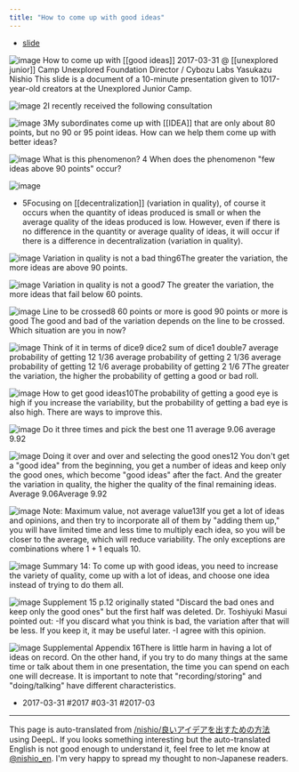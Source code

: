 ```yaml
---
title: "How to come up with good ideas"
---
```


- [slide](https://www.slideshare.net/nishio/ss-74084313)

![image](https://gyazo.com/e9b8a028af170659507c6fb7e0496083/thumb/1000)
How to come up with [[good ideas]] 2017-03-31 @ [[unexplored junior]] Camp Unexplored Foundation Director / Cybozu Labs Yasukazu Nishio This slide is a document of a 10-minute presentation given to 1017-year-old creators at the Unexplored Junior Camp.

![image](https://gyazo.com/1a9e80c72e651dd0884dda3add7cbb59/thumb/1000)
2I recently received the following consultation

![image](https://gyazo.com/31f8c00596f9ea10180d1f89783289ca/thumb/1000)
3My subordinates come up with [[IDEA]] that are only about 80 points, but no 90 or 95 point ideas. How can we help them come up with better ideas?

![image](https://gyazo.com/6ff7742a29ae053de02202a5ec65b7be/thumb/1000)
What is this phenomenon? 4 When does the phenomenon "few ideas above 90 points" occur?

![image](https://gyazo.com/fc68136e637e091057b84619c2548a34/thumb/1000)
- 5Focusing on [[decentralization]] (variation in quality), of course it occurs when the quantity of ideas produced is small or when the average quality of the ideas produced is low. However, even if there is no difference in the quantity or average quality of ideas, it will occur if there is a difference in decentralization (variation in quality).

![image](https://gyazo.com/857278889938cb6f1953b2a71e777362/thumb/1000)
Variation in quality is not a bad thing6The greater the variation, the more ideas are above 90 points.

![image](https://gyazo.com/25c0c0e4c1238e6a3175ab39013cbee5/thumb/1000)
Variation in quality is not a good7 The greater the variation, the more ideas that fail below 60 points.

![image](https://gyazo.com/69402d0eda3e902f69aeddcef84b1988/thumb/1000)
Line to be crossed8
60 points or more is good 90 points or more is good
The good and bad of the variation depends on the line to be crossed.
Which situation are you in now?

![image](https://gyazo.com/3638600aa831545e93925f723790af72/thumb/1000)
Think of it in terms of dice9 dice2 sum of dice1 double7 average probability of getting 12 1/36 average probability of getting 2 1/36 average probability of getting 12 1/6 average probability of getting 2 1/6 7The greater the variation, the higher the probability of getting a good or bad roll.

![image](https://gyazo.com/a2435948ee44ecb90d7d16e1a1fe8341/thumb/1000)
How to get good ideas10The probability of getting a good eye is high if you increase the variability, but the probability of getting a bad eye is also high. There are ways to improve this.

![image](https://gyazo.com/6743ba8399784d72fca38d7e34e85714/thumb/1000)
Do it three times and pick the best one 11 average 9.06 average 9.92

![image](https://gyazo.com/59ffa172595141ef6f94326565989676/thumb/1000)
Doing it over and over and selecting the good ones12 You don't get a "good idea" from the beginning, you get a number of ideas and keep only the good ones, which become "good ideas" after the fact. And the greater the variation in quality, the higher the quality of the final remaining ideas. Average 9.06Average 9.92

![image](https://gyazo.com/c88f1609a8f63fade8f00c7202a8739f/thumb/1000)
Note: Maximum value, not average value13If you get a lot of ideas and opinions, and then try to incorporate all of them by "adding them up," you will have limited time and less time to multiply each idea, so you will be closer to the average, which will reduce variability. The only exceptions are combinations where 1 + 1 equals 10.

![image](https://gyazo.com/2fe3c4290543ae0af8f4d0405e7377f2/thumb/1000)
Summary 14: To come up with good ideas, you need to increase the variety of quality, come up with a lot of ideas, and choose one idea instead of trying to do them all.

![image](https://gyazo.com/b4cdd78578afa90d43a6379fcb8b7b6a/thumb/1000)
Supplement 15 p.12 originally stated "Discard the bad ones and keep only the good ones" but the first half was deleted. Dr. Toshiyuki Masui pointed out: -If you discard what you think is bad, the variation after that will be less. If you keep it, it may be useful later. -I agree with this opinion.

![image](https://gyazo.com/78cf32e4d35f72850f37aa3846ddee11/thumb/1000)
Supplemental Appendix 16There is little harm in having a lot of ideas on record. On the other hand, if you try to do many things at the same time or talk about them in one presentation, the time you can spend on each one will decrease. It is important to note that "recording/storing" and "doing/talking" have different characteristics.

- 2017-03-31 #2017 #03-31 #2017-03

---
This page is auto-translated from [/nishio/良いアイデアを出すための方法](https://scrapbox.io/nishio/良いアイデアを出すための方法) using DeepL. If you looks something interesting but the auto-translated English is not good enough to understand it, feel free to let me know at [@nishio_en](https://twitter.com/nishio_en). I'm very happy to spread my thought to non-Japanese readers.